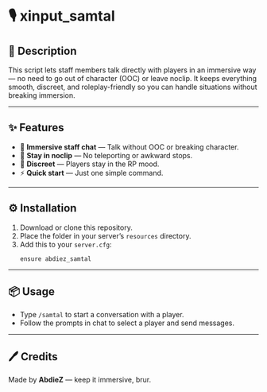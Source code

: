 # 🎙️ xinput_samtal

## 📜 Description
This script lets staff members talk directly with players in an immersive way — no need to go out of character (OOC) or leave noclip. It keeps everything smooth, discreet, and roleplay-friendly so you can handle situations without breaking immersion.

---

## ✨ Features
- 💬 **Immersive staff chat** — Talk without OOC or breaking character.
- 🚀 **Stay in noclip** — No teleporting or awkward stops.
- 🎯 **Discreet** — Players stay in the RP mood.
- ⚡ **Quick start** — Just one simple command.

---

## ⚙️ Installation
1. Download or clone this repository.
2. Place the folder in your server’s `resources` directory.
3. Add this to your `server.cfg`:
   ```
   ensure abdiez_samtal
   ```

---

## 📦 Usage
- Type `/samtal` to start a conversation with a player.
- Follow the prompts in chat to select a player and send messages.

---

## 🖊️ Credits
Made by **AbdieZ** — keep it immersive, brur.
